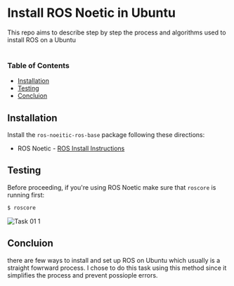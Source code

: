 # Install ROS Noetic in Ubuntu
This repo aims to describe step by step the process and algorithms used to install ROS on a Ubuntu
<br>
<br>

### Table of Contents
* [Installation](#installation)
* [Testing](#testing)
* [Concluion](#concluion)


## Installation
Install the `ros-noeitic-ros-base` package following these directions:
* ROS Noetic - [ROS Install Instructions](http://wiki.ros.org/Installation/Ubuntu)


## Testing
Before proceeding, if you're using ROS Noetic make sure that `roscore` is running first:

```bash
$ roscore
```
![Task 01 1](https://user-images.githubusercontent.com/101488769/176632070-d9e8a783-d149-4c0d-8739-6081b1bb2c2f.png)


## Concluion 
there are few ways to install and set up ROS on Ubuntu which usually is a straight fowrward process. I chose to do this task using this method since it simplifies the process and prevent possiople errors.
